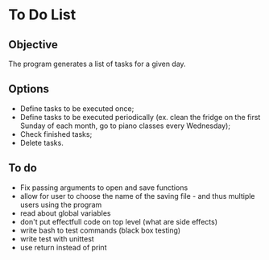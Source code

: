 # To Do List
## Objective
The program generates a list of tasks for a given day.
## Options
- Define tasks to be executed once;
- Define tasks to be executed periodically (ex. clean the fridge on the first Sunday of each month, go to piano classes every Wednesday);
- Check finished tasks;
- Delete tasks.
## To do
- Fix passing arguments to open and save functions
- allow for user to choose the name of the saving file - and thus multiple users using the program
- read about global variables
- don't put effectfull code on top level (what are side effects)
- write bash to test commands (black box testing)
- write test with unittest
- use return instead of print

